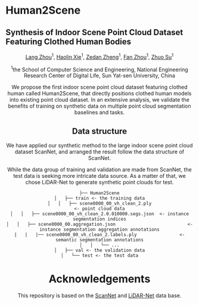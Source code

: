 # Human2Scene
## Synthesis of Indoor Scene Point Cloud Dataset Featuring Clothed Human Bodies
<div align="center">
<a href="https://aycatakmaz.github.io/">Lang Zhou</a><sup>1</sup>,
<a href="https://jonasschult.github.io/">Haolin Xie</a><sup>1</sup>,
<a href="https://ikaftan.github.io/">Zedan Zheng</a><sup>1</sup>,
<a href="https://cmakcay.github.io/">Fan Zhou</a><sup>1</sup>,
<a href="https://www.vision.rwth-aachen.de/person/1/">Zhuo Su</a><sup>1</sup>

<sup>1</sup>the School of Computer Science and Engineering, National Engineering Research Center of Digital Life, Sun Yat-sen University, China

We propose the first indoor scene point cloud dataset featuring clothed human called Human2Scene, that directly positions clothed human models into existing point cloud dataset. In an extensive analysis, we validate the benefits of training on synthetic data on multiple point cloud segmentation baselines and tasks. 




## Data structure
We have applied our synthetic method to the large indoor scene point cloud dataset ScanNet, and arranged the result follow the data structure of ScanNet. 

While the data group of training and validation are made from ScanNet, the test data is seeking more intricate data source. As a matter of that, we chose LiDAR-Net to generate synthetic point clouds for test.

```
├── Human2Scene
│   ├── train <- the training data
│   │   ├── scene0000_00_vh_clean_2.ply 		 					  <- point cloud data
│   │   ├── scene0000_00_vh_clean_2.0.010000.segs.json  <- instance segmentation indices
│   │   ├── scene0000_00.aggregation.json 							<- instance segmentation aggregation annotations
|   |   |── scene0000_00_vh_clean_2.labels.ply 				  <- semantic segmentation annotations
│   │   └── ...
│   ├── val <- the validation data
│   └── test <- the test data

```

# Acknowledgements

This repository is based on the [ScanNet](https://github.com/ScanNet/ScanNet) and [LiDAR-Net](http://lidar-net.njumeta.com) data base.
